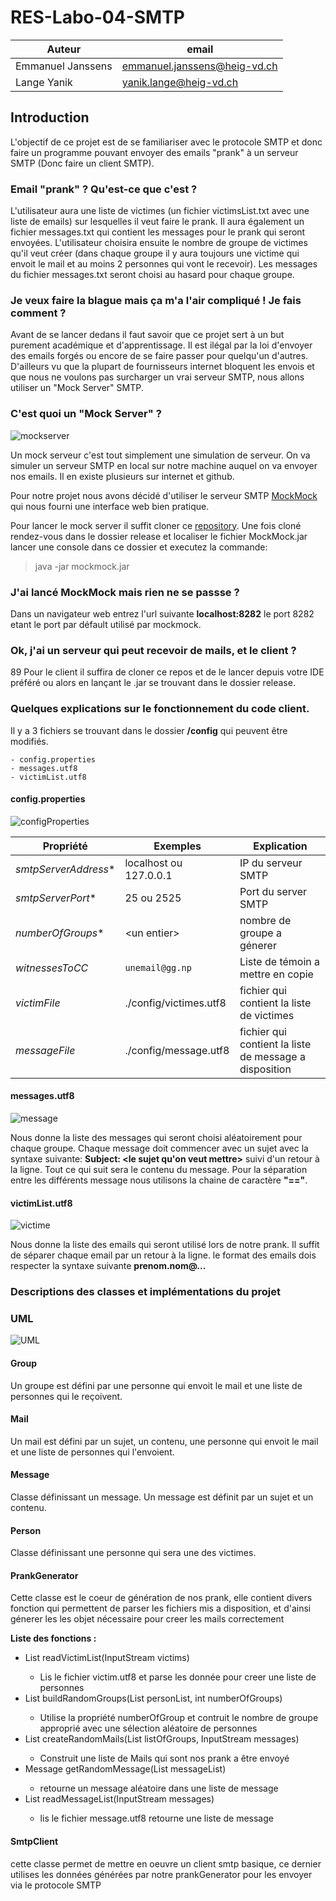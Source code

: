 
# RES-Labo-04-SMTP

|Auteur|email|
|-----------------|--------------|
| Emmanuel Janssens | emmanuel.janssens@heig-vd.ch|
| Lange Yanik|yanik.lange@heig-vd.ch

## Introduction

L'objectif de ce projet est de se familiariser avec le protocole SMTP et donc faire un programme pouvant envoyer des emails "prank" à un serveur SMTP (Donc faire un client SMTP).
 

### Email "prank" ? Qu'est-ce que c'est ?

L'utilisateur aura une liste de victimes (un fichier victimsList.txt avec une liste de emails) sur lesquelles il veut faire le prank. Il aura également un fichier messages.txt qui contient les messages pour le prank qui seront envoyées.
L'utilisateur choisira ensuite le nombre de groupe de victimes qu'il veut créer (dans chaque groupe il y aura toujours une victime qui envoit le mail et au moins 2 personnes qui vont le recevoir). Les messages du fichier messages.txt seront choisi au hasard pour chaque groupe.


### Je veux faire la blague mais ça m'a l'air compliqué ! Je fais comment ?

Avant de se lancer dedans il faut savoir que ce projet sert à un but purement académique et d'apprentissage. Il est ilégal par la loi d'envoyer des emails forgés ou encore de se faire passer pour quelqu'un d'autres. D'ailleurs vu que la plupart de fournisseurs internet bloquent les envois et que nous ne voulons pas surcharger un vrai serveur SMTP, nous allons utiliser un "Mock Server" SMTP.

### C'est quoi un "Mock Server" ?
![mockserver](images/mockmock.PNG)

Un mock serveur c'est tout simplement une simulation de serveur. On va simuler un serveur SMTP en local sur notre machine auquel on va envoyer nos emails.
Il en existe plusieurs sur internet et github. 

Pour notre projet nous avons décidé d'utiliser le serveur SMTP [MockMock](https://github.com/tweakers/MockMock) qui nous fourni une interface web bien pratique.

Pour lancer le mock server il suffit cloner ce [repository](https://github.com/tweakers/MockMock).
Une fois cloné rendez-vous dans le dossier release et localiser le fichier MockMock.jar
lancer une console dans ce dossier et executez la commande:
>java -jar mockmock.jar



### J'ai lancé MockMock mais rien ne se passse ?

Dans un navigateur web entrez l'url suivante **localhost:8282** le port 8282 etant le port par défault utilisé par mockmock.

### Ok, j'ai un serveur qui peut recevoir de mails, et le client ?
89
Pour le client il suffira de cloner ce repos et de le lancer depuis votre IDE préféré ou alors en lançant le .jar se trouvant dans le dossier release.

### Quelques explications sur le fonctionnement du code client.
Il y a 3 fichiers se trouvant dans le dossier **/config** qui peuvent être modifiés.

    - config.properties
    - messages.utf8
    - victimList.utf8


#### config.properties
![configProperties](images/properties.PNG)


|Propriété               |Exemples                          |Explication
|----------------    |-------------------------------|-----------------------------|
|*smtpServerAddress**| localhost ou 127.0.0.1        |  IP du serveur SMTP  |
|*smtpServerPort**   | 25 ou 2525                    |Port du server SMTP |
|*numberOfGroups**   |\<un entier\>                  |nombre de groupe a génerer |
| *witnessesToCC*    | `unemail@gg.np`               |Liste de témoin a mettre en copie|
|*victimFile*|./config/victimes.utf8|fichier qui contient la liste de victimes|
|*messageFile*|./config/message.utf8|fichier qui contient la liste de message a disposition|



#### messages.utf8
![message](images/message.PNG)

Nous donne la liste des messages qui seront choisi aléatoirement pour chaque groupe.
Chaque message doit commencer avec un sujet avec la syntaxe suivante:  **Subject: <le sujet qu'on veut mettre>** suivi d'un retour à la ligne. Tout ce qui suit sera le contenu du message.
Pour la séparation entre les différents message nous utilisons la chaine de caractère **"=="**.

#### victimList.utf8
![victime](images/victimes.PNG)

Nous donne la liste des emails qui seront utilisé lors de notre prank. Il suffit de séparer chaque email par un retour à la ligne.
le format des emails dois respecter la syntaxe suivante **prenom.nom@...**

### Descriptions des classes et implémentations du projet
### UML
![UML](images/UML.png)

#### Group

Un groupe est défini par une personne qui envoit le mail et une liste de personnes qui le reçoivent.

#### Mail

Un mail est défini par un sujet, un contenu, une personne qui envoit le mail et une liste de personnes qui l'envoient.

#### Message

Classe définissant un message. Un message est définit par un sujet et un contenu.

#### Person

Classe définissant une personne qui sera une des victimes.

#### PrankGenerator
Cette classe est le coeur de génération de nos prank, elle contient divers fonction qui permettent de parser les fichiers
mis a disposition, et d'ainsi génerer les les objet nécessaire pour creer les mails correctement

**Liste des fonctions :**

- List<Person> readVictimList(InputStream victims)
  * Lis le fichier victim.utf8 et parse les donnée pour creer une liste de personnes
- List<Group> buildRandomGroups(List<Person> personList, int numberOfGroups)
  * Utilise la propriété numberOfGroup et contruit le nombre de groupe approprié avec une sélection aléatoire de personnes
- List<Mail> createRandomMails(List<Group> listOfGroups, InputStream messages)
  * Construit une liste de Mails qui sont nos prank a être envoyé
- Message getRandomMessage(List<Message> messageList)
  * retourne un message aléatoire dans une liste de message
- List<Message> readMessageList(InputStream messages)
    * lis le fichier message.utf8 retourne une liste de message

#### SmtpClient

cette classe permet de mettre en oeuvre un client smtp basique, ce dernier utilises les données générées par 
notre prankGenerator pour les envoyer via le protocole SMTP
